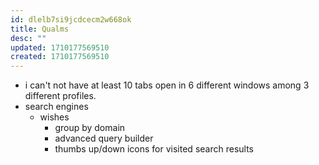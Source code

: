 ```yaml
---
id: dlelb7si9jcdcecm2w668ok
title: Qualms
desc: ""
updated: 1710177569510
created: 1710177569510
---
```

- i can't not have at least 10 tabs open in 6 different windows among 3 different profiles. 
- search engines 
	- wishes
		- group by domain 
		- advanced query builder
		- thumbs up/down icons for visited search results 